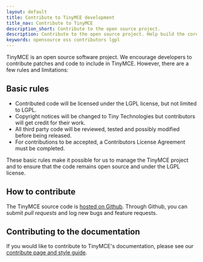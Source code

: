 ```yaml
---
layout: default
title: Contribute to TinyMCE development
title_nav: Contribute to TinyMCE
description_short: Contribute to the open source project.
description: Contribute to the open source project. Help build the core, plugins or even write the documentation.
keywords: opensource oss contributors lgpl
---
```


TinyMCE is an open source software project. We encourage developers to contribute patches and code to include in TinyMCE. However, there are a few rules and limitations:


## Basic rules

* Contributed code will be licensed under the LGPL license, but not limited to LGPL.
* Copyright notices will be changed to Tiny Technologies but contributors will get credit for their work.
* All third party code will be reviewed, tested and possibly modified before being released.
* For contributions to be accepted, a Contributors License Agreement must be completed.

These basic rules make it possible for us to manage the TinyMCE project and to ensure that the code remains open source and under the LGPL license.


## How to contribute

The TinyMCE source code is [hosted on Github](https://github.com/tinymce/tinymce). Through Github, you can submit *pull requests* and log new bugs and feature requests.


## Contributing to the documentation

If you would like to contribute to TinyMCE's documentation, please see our [contribute page and style guide](../contributing-docs/).
